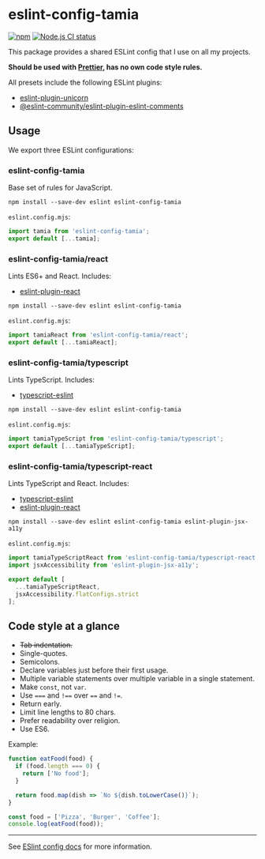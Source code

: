 # eslint-config-tamia

[![npm](https://img.shields.io/npm/v/eslint-config-tamia.svg)](https://www.npmjs.com/package/eslint-config-tamia) [![Node.js CI status](https://github.com/sapegin/eslint-config-tamia/workflows/Node.js%20CI/badge.svg)](https://github.com/sapegin/eslint-config-tamia/actions)

This package provides a shared ESLint config that I use on all my projects.

**Should be used with [Prettier](https://prettier.io/), has no own code style rules.**

All presets include the following ESLint plugins:

- [eslint-plugin-unicorn](https://github.com/sindresorhus/eslint-plugin-unicorn)
- [@eslint-community/eslint-plugin-eslint-comments](https://eslint-community.github.io/eslint-plugin-eslint-comments/)

## Usage

We export three ESLint configurations:

### eslint-config-tamia

Base set of rules for JavaScript.

`npm install --save-dev eslint eslint-config-tamia`

`eslint.config.mjs`:

```js
import tamia from 'eslint-config-tamia';
export default [...tamia];
```

### eslint-config-tamia/react

Lints ES6+ and React. Includes:

- [eslint-plugin-react](https://github.com/jsx-eslint/eslint-plugin-react)

`npm install --save-dev eslint eslint-config-tamia`

`eslint.config.mjs`:

```js
import tamiaReact from 'eslint-config-tamia/react';
export default [...tamiaReact];
```

### eslint-config-tamia/typescript

Lints TypeScript. Includes:

- [typescript-eslint](https://typescript-eslint.io/)

`npm install --save-dev eslint eslint-config-tamia`

`eslint.config.mjs`:

```js
import tamiaTypeScript from 'eslint-config-tamia/typescript';
export default [...tamiaTypeScript];
```

### eslint-config-tamia/typescript-react

Lints TypeScript and React. Includes:

- [typescript-eslint](https://typescript-eslint.io/)
- [eslint-plugin-react](https://github.com/jsx-eslint/eslint-plugin-react)

`npm install --save-dev eslint eslint-config-tamia eslint-plugin-jsx-a11y`

`eslint.config.mjs`:

```js
import tamiaTypeScriptReact from 'eslint-config-tamia/typescript-react';
import jsxAccessibility from 'eslint-plugin-jsx-a11y';

export default [
  ...tamiaTypeScriptReact,
  jsxAccessibility.flatConfigs.strict
];
```

## Code style at a glance

- ~~Tab indentation.~~
- Single-quotes.
- Semicolons.
- Declare variables just before their first usage.
- Multiple variable statements over multiple variable in a single statement.
- Make `const`, not `var`.
- Use `===` and `!==` over `==` and `!=`.
- Return early.
- Limit line lengths to 80 chars.
- Prefer readability over religion.
- Use ES6.

Example:

```javascript
function eatFood(food) {
  if (food.length === 0) {
    return ['No food'];
  }

  return food.map(dish => `No ${dish.toLowerCase()}`);
}

const food = ['Pizza', 'Burger', 'Coffee'];
console.log(eatFood(food));
```

---

See [ESlint config docs](http://eslint.org/docs/user-guide/configuring#extending-configuration-files) for more information.
